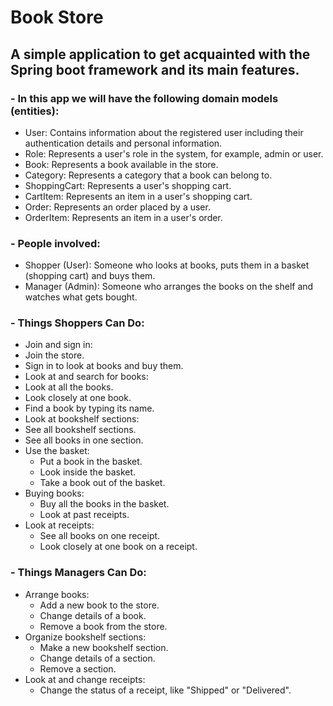 # Book Store
## A simple application to get acquainted with the Spring boot framework and its main features.


### - In this app we will have the following domain models (entities):

  - User: Contains information about the registered user including their authentication details and personal information.
  - Role: Represents a user's role in the system, for example, admin or user.
  - Book: Represents a book available in the store.
  - Category: Represents a category that a book can belong to.
  - ShoppingCart: Represents a user's shopping cart.
  - CartItem: Represents an item in a user's shopping cart.
  - Order: Represents an order placed by a user.
  - OrderItem: Represents an item in a user's order.

### - People involved:
  - Shopper (User): Someone who looks at books, puts them in a basket (shopping cart) and buys them.
  - Manager (Admin): Someone who arranges the books on the shelf and watches what gets bought.

### - Things Shoppers Can Do:

  - Join and sign in:
  - Join the store.
  - Sign in to look at books and buy them.
  - Look at and search for books:
  - Look at all the books.
  - Look closely at one book.
  - Find a book by typing its name.
  - Look at bookshelf sections:
  - See all bookshelf sections.
  - See all books in one section.
  - Use the basket:
    - Put a book in the basket.
    - Look inside the basket.
    - Take a book out of the basket.
  - Buying books:
    - Buy all the books in the basket.
    - Look at past receipts.
  - Look at receipts:
    - See all books on one receipt.
    - Look closely at one book on a receipt.
  
### - Things Managers Can Do:
  - Arrange books:
    - Add a new book to the store.
    - Change details of a book.
    - Remove a book from the store.
  - Organize bookshelf sections:
    - Make a new bookshelf section.
    - Change details of a section.
    - Remove a section.
  - Look at and change receipts:
    - Change the status of a receipt, like "Shipped" or "Delivered".
